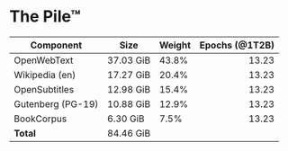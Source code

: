 # The Pile™

|    Component    |  Size   |Weight|Epochs (@1T2B)|
|-----------------|---------|------|-------------:|
|OpenWebText      |37.03 GiB|43.8% |         13.23|
|Wikipedia (en)   |17.27 GiB|20.4% |         13.23|
|OpenSubtitles    |12.98 GiB|15.4% |         13.23|
|Gutenberg (PG-19)|10.88 GiB|12.9% |         13.23|
|BookCorpus       |6.30 GiB |7.5%  |         13.23|
|**Total**        |84.46 GiB|      |              |
